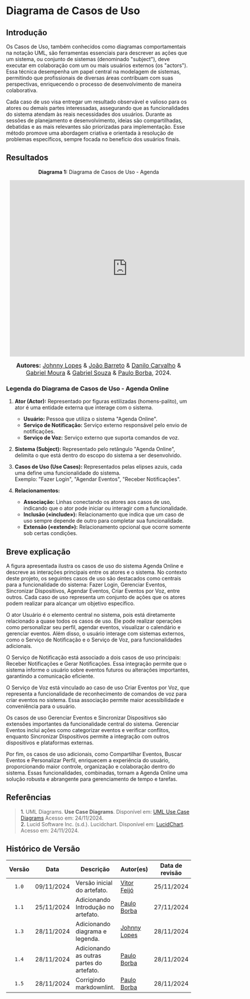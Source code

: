 # Diagrama de Casos de Uso

## Introdução

Os Casos de Uso, também conhecidos como diagramas comportamentais na notação UML, são ferramentas essenciais para descrever as ações que um sistema, ou conjunto de sistemas (denominado "subject"), deve executar em colaboração com um ou mais usuários externos (os "actors"). Essa técnica desempenha um papel central na modelagem de sistemas, permitindo que profissionais de diversas áreas contribuam com suas perspectivas, enriquecendo o processo de desenvolvimento de maneira colaborativa.

Cada caso de uso visa entregar um resultado observável e valioso para os atores ou demais partes interessadas, assegurando que as funcionalidades do sistema atendam às reais necessidades dos usuários. Durante as sessões de planejamento e desenvolvimento, ideias são compartilhadas, debatidas e as mais relevantes são priorizadas para implementação. Esse método promove uma abordagem criativa e orientada à resolução de problemas específicos, sempre focada no benefício dos usuários finais.

## Resultados

<p align="center" > <strong> Diagrama 1:</Strong> Diagrama de Casos de Uso - Agenda</font> <gitbr></p>
<center>
<div style="width: 640px; height: 480px; margin: 10px; position: relative;"><iframe allowfullscreen frameborder="0" style="width:640px; height:480px" src="https://lucid.app/documents/embedded/e74ab12b-41e3-4d06-8b10-4f07ba55c5dc" id="XAvvh5DVNHr1"></iframe></div>
</center>

<font size="3"><p style="text-align: center"><b>Autores:</b> [Johnny Lopes](https://github.com/JohnnyLopess) & [João Barreto](https://github.com/JoaoBarreto03) & [Danilo Carvalho](https://github.com/Danilo-Carvalho-Antunes) & [Gabriel Moura](https://github.com/thegm445) & [Gabriel Souza](https://github.com/GabrielMS00) & [Paulo Borba](https://github.com/paulohborba), 2024.</p></font>

### Legenda do Diagrama de Casos de Uso - Agenda Online

1. **Ator (Actor):** Representado por figuras estilizadas (homens-palito), um ator é uma entidade externa que interage com o sistema.

   - **Usuário:** Pessoa que utiliza o sistema "Agenda Online".
   - **Serviço de Notificação:** Serviço externo responsável pelo envio de notificações.
   - **Serviço de Voz:** Serviço externo que suporta comandos de voz.

2. **Sistema (Subject):** Representado pelo retângulo "Agenda Online", delimita o que está dentro do escopo do sistema a ser desenvolvido.

3. **Casos de Uso (Use Cases):** Representados pelas elipses azuis, cada uma define uma funcionalidade do sistema.  
   Exemplo: "Fazer Login", "Agendar Eventos", "Receber Notificações".

4. **Relacionamentos:**

   - **Associação:** Linhas conectando os atores aos casos de uso, indicando que o ator pode iniciar ou interagir com a funcionalidade.
   - **Inclusão («include»):** Relacionamento que indica que um caso de uso sempre depende de outro para completar sua funcionalidade.
   - **Extensão («extend»):** Relacionamento opcional que ocorre somente sob certas condições.

## Breve explicação

A figura apresentada ilustra os casos de uso do sistema Agenda Online e descreve as interações principais entre os atores e o sistema. No contexto deste projeto, os seguintes casos de uso são destacados como centrais para a funcionalidade do sistema: Fazer Login, Gerenciar Eventos, Sincronizar Dispositivos, Agendar Eventos, Criar Eventos por Voz, entre outros. Cada caso de uso representa um conjunto de ações que os atores podem realizar para alcançar um objetivo específico.

O ator Usuário é o elemento central no sistema, pois está diretamente relacionado a quase todos os casos de uso. Ele pode realizar operações como personalizar seu perfil, agendar eventos, visualizar o calendário e gerenciar eventos. Além disso, o usuário interage com sistemas externos, como o Serviço de Notificação e o Serviço de Voz, para funcionalidades adicionais.

O Serviço de Notificação está associado a dois casos de uso principais: Receber Notificações e Gerar Notificações. Essa integração permite que o sistema informe o usuário sobre eventos futuros ou alterações importantes, garantindo a comunicação eficiente.

O Serviço de Voz está vinculado ao caso de uso Criar Eventos por Voz, que representa a funcionalidade de reconhecimento de comandos de voz para criar eventos no sistema. Essa associação permite maior acessibilidade e conveniência para o usuário.

Os casos de uso Gerenciar Eventos e Sincronizar Dispositivos são extensões importantes da funcionalidade central do sistema. Gerenciar Eventos inclui ações como categorizar eventos e verificar conflitos, enquanto Sincronizar Dispositivos permite a integração com outros dispositivos e plataformas externas.

Por fim, os casos de uso adicionais, como Compartilhar Eventos, Buscar Eventos e Personalizar Perfil, enriquecem a experiência do usuário, proporcionando maior controle, organização e colaboração dentro do sistema. Essas funcionalidades, combinadas, tornam a Agenda Online uma solução robusta e abrangente para gerenciamento de tempo e tarefas.

## Referências

> <a>1.</a> UML Diagrams. **Use Case Diagrams**. Disponível em: [UML Use Case Diagrams](https://www.uml-diagrams.org/use-case-diagrams.html)  Acesso em: 24/11/2024. <br>
> <a>2.</a> Lucid Software Inc. (s.d.). Lucidchart. Disponível em: [LucidChart](https://www.lucidchart.com/pages/pt/diagrama-de-caso-de-uso-uml#:~:text=um%20diagrama%20UML-,O%20que%20%C3%A9%20diagrama%20de%20caso%20de%20uso%3F,de%20s%C3%ADmbolos%20e%20conectores%20especializados.). Acesso em: 24/11/2024. <br>

## Histórico de Versão

| Versão | Data       | Descrição                          | Autor(es)                          | Data de revisão | Revisor(es)                    |
| :----: | :--------: | ---------------------------------- | ---------------------------------- | :-------------: | ------------------------------ |
| `1.0`  | 09/11/2024 | Versão inicial do artefato.        | [Vitor Feijó](https://github.com/vitorfleonardo) | 25/11/2024      | [Paulo Borba](https://github.com/paulohborba) |
| `1.1`  | 25/11/2024 | Adicionando Introdução no artefato. | [Paulo Borba](https://github.com/paulohborba)       | 27/11/2024      | [Johnny Lopes](https://github.com/JohnnyLopess) |
| `1.3`  | 28/11/2024 | Adicionando diagrama e legenda.    | [Johnny Lopes](https://github.com/JohnnyLopess)    | 28/11/2024      | [Paulo Borba](https://github.com/paulohborba) |
| `1.4`  | 28/11/2024 | Adicionando as outras partes do artefato. | [Paulo Borba](https://github.com/paulohborba) | 28/11/2024      | [Johnny Lopes](https://github.com/JohnnyLopess) |
| `1.5`  | 28/11/2024 | Corrigindo markdownlint.           | [Paulo Borba](https://github.com/paulohborba)       | 28/11/2024      | [Johnny Lopes](https://github.com/JohnnyLopess) |
